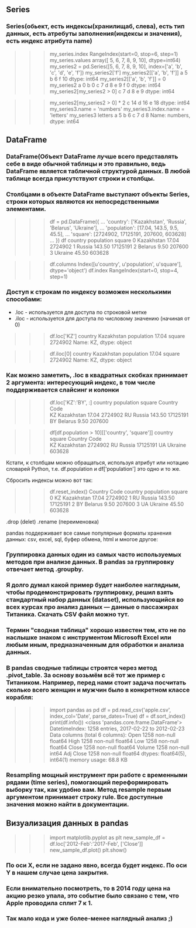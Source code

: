 ## Series
### Series(обьект, есть индексы(хранилищаб, слева), есть тип данных, есть атребуты заполнения(индексы и значения), есть индекс атрибута name) 
>>> my_series.index
RangeIndex(start=0, stop=6, step=1)
>>> my_series.values
array([ 5,  6,  7,  8,  9, 10], dtype=int64) 
>>> my_series2 = pd.Series([5, 6, 7, 8, 9, 10], index=['a', 'b', 'c', 'd', 'e', 'f'])
>>> my_series2['f']
>>> my_series2[['a', 'b', 'f']]
a     5
b     6
f    10
dtype: int64
>>> my_series2[['a', 'b', 'f']] = 0
>>> my_series2
a    0
b    0
c    7
d    8
e    9
f    0
dtype: int64
>>> my_series2[my_series2 > 0]
c    7
d    8
e    9
dtype: int64

>>> my_series2[my_series2 > 0] * 2
c    14
d    16
e    18
dtype: int64
>>> my_series3.name = 'numbers'
>>> my_series3.index.name = 'letters'
>>> my_series3
letters
a    5
b    6
c    7
d    8
Name: numbers, dtype: int64
## DataFrame
### DataFrame(Объект DataFrame лучше всего представлять себе в виде обычной таблицы и это правильно, ведь DataFrame является табличной структурой данных. В любой таблице всегда присутствуют строки и столбцы. 
### Столбцами в объекте DataFrame выступают объекты Series, строки которых являются их непосредственными элементами.

>>> df = pd.DataFrame({
...     'country': ['Kazakhstan', 'Russia', 'Belarus', 'Ukraine'],
...     'population': [17.04, 143.5, 9.5, 45.5],
...     'square': [2724902, 17125191, 207600, 603628]
... })
>>> df
   country  population    square
0  Kazakhstan       17.04   2724902
1      Russia      143.50  17125191
2     Belarus        9.50    207600
3     Ukraine       45.50    603628

>>> df.columns
Index([u'country', u'population', u'square'], dtype='object')
>>> df.index
RangeIndex(start=0, stop=4, step=1)

### Доступ к строкам по индексу возможен несколькими способами:

+ .loc - используется для доступа по строковой метке
+ .iloc - используется для доступа по числовому значению (начиная от 0)

>>> df.loc['KZ']
country       Kazakhstan
population         17.04
square           2724902
Name: KZ, dtype: object

>>> df.iloc[0]
country       Kazakhstan
population         17.04
square           2724902
Name: KZ, dtype: object

### Как можно заметить, .loc в квадратных скобках принимает 2 аргумента: интересующий индекс, в том числе поддерживается слайсинг и колонки

>>> df.loc['KZ':'BY', :]
                 country  population    square
Country Code                                  
KZ            Kazakhstan       17.04   2724902
RU                Russia      143.50  17125191
BY               Belarus        9.50    207600

>>> df[df.population > 10][['country', 'square']]
                 country    square
Country Code                      
KZ            Kazakhstan   2724902
RU                Russia  17125191
UA               Ukraine    603628

Кстати, к столбцам можно обращаться, используя атрибут или нотацию словарей Python, т.е. df.population и df['population'] это одно и то же.

Сбросить индексы можно вот так:

>>> df.reset_index()
  Country Code     country  population    square
0           KZ  Kazakhstan       17.04   2724902
1           RU      Russia      143.50  17125191
2           BY     Belarus        9.50    207600
3           UA     Ukraine       45.50    603628

.drop (delet)
.rename (переименовка)

pandas поддерживает все самые популярные форматы хранения данных: csv, excel, sql, буфер обмена, html и многое другое:

### Группировка данных один из самых часто используемых методов при анализе данных. В pandas за группировку отвечает метод .groupby.
### Я долго думал какой пример будет наиболее наглядным, чтобы продемонстрировать группировку, решил взять стандартный набор данных (dataset), использующийся во всех курсах про анализ данных — данные о пассажирах Титаника. Скачать CSV файл можно тут.
### Термин "сводная таблица" хорошо известен тем, кто не по наслышке знаком с инструментом Microsoft Excel или любым иным, предназначенным для обработки и анализа данных. 
### В pandas сводные таблицы строятся через метод .pivot_table. За основу возьмём всё тот же пример с Титаником. Например, перед нами стоит задача посчитать сколько всего женщин и мужчин было в конкретном классе корабля:

>>> import pandas as pd
>>> df = pd.read_csv('apple.csv', index_col='Date', parse_dates=True)
>>> df = df.sort_index()
>>> print(df.info())
<class 'pandas.core.frame.DataFrame'>
DatetimeIndex: 1258 entries, 2017-02-22 to 2012-02-23
Data columns (total 6 columns):
Open         1258 non-null float64
High         1258 non-null float64
Low          1258 non-null float64
Close        1258 non-null float64
Volume       1258 non-null int64
Adj Close    1258 non-null float64
dtypes: float64(5), int64(1)
memory usage: 68.8 KB

### Resampling мощный инструмент при работе с временными рядами (time series), помогающий переформировать выборку так, как удобно вам. Метод resample первым аргументом принимает строку rule. Все доступные значения можно найти в документации.

## Визуализация данных в pandas
>>> import matplotlib.pyplot as plt
>>> new_sample_df = df.loc['2012-Feb':'2017-Feb', ['Close']]
>>> new_sample_df.plot()
>>> plt.show()

### По оси X, если не задано явно, всегда будет индекс. По оси Y в нашем случае цена закрытия. 
### Если внимательно посмотреть, то в 2014 году цена на акцию резко упала, это событие было связано с тем, что Apple проводила сплит 7 к 1.
### Так мало кода и уже более-менее наглядный анализ ;)

